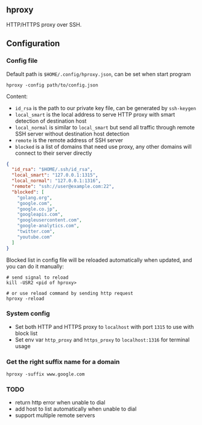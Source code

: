 ## hproxy
HTTP/HTTPS proxy over SSH.

## Configuration
### Config file
Default path is `$HOME/.config/hproxy.json`, can be set when start program
```
hproxy -config path/to/config.json
```

Content:
* `id_rsa` is the path to our private key file, can be generated by `ssh-keygen`
* `local_smart` is the local address to serve HTTP proxy with smart detection of destination host
* `local_normal` is similar to `local_smart` but send all traffic through remote SSH server without destination host detection
* `remote` is the remote address of SSH server
* `blocked` is a list of domains that need use proxy, any other domains will connect to their server directly

```json
{
  "id_rsa": "$HOME/.ssh/id_rsa",
  "local_smart": "127.0.0.1:1315",
  "local_normal": "127.0.0.1:1316",
  "remote": "ssh://user@example.com:22",
  "blocked": [
    "golang.org",
    "google.com",
    "google.co.jp",
    "googleapis.com",
    "googleusercontent.com",
    "google-analytics.com",
    "twitter.com",
    "youtube.com"
  ]
}
```

Blocked list in config file will be reloaded automatically when updated, and you can do it manually:
```
# send signal to reload
kill -USR2 <pid of hproxy>

# or use reload command by sending http request
hproxy -reload
```

### System config
* Set both HTTP and HTTPS proxy to `localhost` with port `1315` to use with block list
* Set env var `http_proxy` and `https_proxy` to `localhost:1316` for terminal usage

### Get the right suffix name for a domain
```
hproxy -suffix www.google.com
```

### TODO
* return http error when unable to dial
* add host to list automatically when unable to dial
* support multiple remote servers
